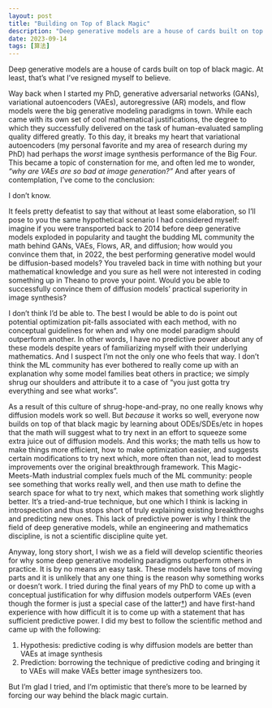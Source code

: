```yaml
---
layout: post
title: "Building on Top of Black Magic"
description: "Deep generative models are a house of cards built on top of black magic. At least, that’s what I’ve resigned myself to believe."
date: 2023-09-14
tags: [算法]
---
```


Deep generative models are a house of cards built on top of black magic. At least, that’s what I’ve resigned myself to believe.

<!--more-->

Way back when I started my PhD, generative adversarial networks (GANs), variational autoencoders (VAEs), autoregressive (AR) models, and flow models were the big generative modeling paradigms in town. While each came with its own set of cool mathematical justifications, the degree to which they successfully delivered on the task of human-evaluated sampling quality differed greatly. To this day, it breaks my heart that variational autoencoders (my personal favorite and my area of research during my PhD) had perhaps the *worst* image synthesis performance of the Big Four. This became a topic of consternation for me, and often led me to wonder, *“why are VAEs are so bad at image generation?”* And after years of contemplation, I’ve come to the conclusion:

I don’t know.

It feels pretty defeatist to say that without at least some elaboration, so I’ll pose to you the same hypothetical scenario I had considered myself: imagine if you were transported back to 2014 before deep generative models exploded in popularity and taught the budding ML community the math behind GANs, VAEs, Flows, AR, and diffusion; how would you convince them that, in 2022, the best performing generative model would be diffusion-based models? You traveled back in time with nothing but your mathematical knowledge and you sure as hell were not interested in coding something up in Theano to prove your point. Would you be able to successfully convince them of diffusion models’ practical superiority in image synthesis?

I don’t think I’d be able to. The best I would be able to do is point out potential optimization pit-falls associated with each method, with no conceptual guidelines for when and why one model paradigm should outperform another. In other words, I have no predictive power about any of these models despite years of familiarizing myself with their underlying mathematics. And I suspect I’m not the only one who feels that way. I don’t think the ML community has ever bothered to really come up with an explanation why some model families beat others in practice; we simply shrug our shoulders and attribute it to a case of “you just gotta try everything and see what works”.

As a result of this culture of shrug-hope-and-pray, no one really knows why diffusion models work so well. But *because* it works so well, everyone now builds on top of that black magic by learning about ODEs/SDEs/etc in hopes that the math will suggest what to try next in an effort to squeeze some extra juice out of diffusion models. And this works; the math tells us how to make things more efficient, how to make optimization easier, and suggests certain modifications to try next which, more often than not, lead to modest improvements over the original breakthrough framework. This Magic-Meets-Math industrial complex fuels much of the ML community: people see something that works really well, and then use math to define the search space for what to try next, which makes that something work slightly better. It’s a tried-and-true technique, but one which I think is lacking in introspection and thus stops short of truly explaining existing breakthroughs and predicting new ones. This lack of predictive power is why I think the field of deep generative models, while an engineering and mathematics discipline, is not a scientific discipline quite yet.

Anyway, long story short, I wish we as a field will develop scientific theories for why some deep generative modeling paradigms outperform others in practice. It is by no means an easy task. These models have tons of moving parts and it is unlikely that any one thing is the reason why something works or doesn’t work. I tried during the final years of my PhD to come up with a conceptual justification for why diffusion models outperform VAEs (even though the former is just a special case of the latter[†](https://ruishu.io/2022/10/14/building-on-top-of-black-magic/#fn:j)) and have first-hand experience with how difficult it is to come up with a statement that has sufficient predictive power. I did my best to follow the scientific method and came up with the following:

1. Hypothesis: predictive coding is why diffusion models are better than VAEs at image synthesis
2. Prediction: borrowing the technique of predictive coding and bringing it to VAEs will make VAEs better image synthesizers too.

But I’m glad I tried, and I’m optimistic that there’s more to be learned by forcing our way behind the black magic curtain.
